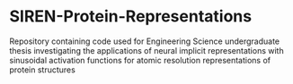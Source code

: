 # SIREN-Protein-Representations
Repository containing code used for Engineering Science undergraduate thesis investigating the applications of neural implicit representations with sinusoidal activation functions for atomic resolution representations of protein structures
